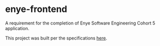 # enye-frontend
A requirement for the completion of Enye Software Engineering Cohort 5 application.

This project was built per the specifications [here](https://www.notion.so/Phase-1-1-Front-end-e78495dcf1d44496bfe788e85f2bea7e).
